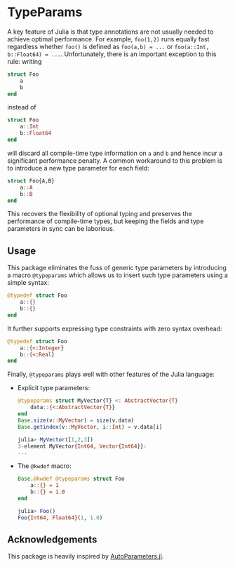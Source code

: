 # TypeParams

A key feature of Julia is that type annotations are not usually needed to achieve optimal performance.
For example, `foo(1,2)` runs equally fast regardless whether `foo()` is defined as `foo(a,b) = ...` or `foo(a::Int, b::Float64) = ...`.
Unfortunately, there is an important exception to this rule: writing
```julia
struct Foo
    a
    b
end
```
instead of
```julia
struct Foo
    a::Int
    b::Float64
end
```
will discard all compile-time type information on `a` and `b` and hence incur a significant performance penalty.
A common workaround to this problem is to introduce a new type parameter for each field:
```julia
struct Foo{A,B}
    a::A
    b::B
end
```
This recovers the flexibility of optional typing and preserves the performance of compile-time types, but keeping the fields and type parameters in sync can be laborious.


## Usage

This package eliminates the fuss of generic type parameters by introducing a macro `@typeparams` which allows us to insert such type parameters using a simple syntax:
```julia
@typedef struct Foo
    a::{}
    b::{}
end
```
It further supports expressing type constraints with zero syntax overhead:
```julia
@typedef struct Foo
    a::{<:Integer}
    b::{<:Real}
end
```
Finally, `@typeparams` plays well with other features of the Julia language:

 - Explicit type parameters:
   ```julia
   @typeparams struct MyVector{T} <: AbstractVector{T}
       data::{<:AbstractVector{T}}
   end
   Base.size(v::MyVector) = size(v.data)
   Base.getindex(v::MyVector, i::Int) = v.data[i]

   julia> MyVector([1,2,3])
   3-element MyVector{Int64, Vector{Int64}}:
   ...
   ```

 - The `@kwdef` macro:
    ```julia
    Base.@kwdef @typeparams struct Foo
        a::{} = 1
        b::{} = 1.0
    end

    julia> Foo()
    Foo{Int64, Float64}(1, 1.0)
    ```

## Acknowledgements

This package is heavily inspired by [AutoParameters.jl](https://github.com/pengwyn/AutoParameters.jl).